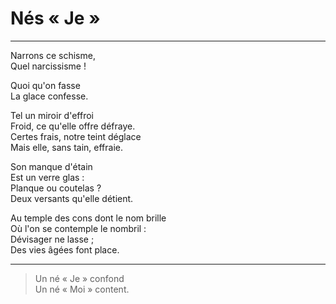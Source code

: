 # Nés « Je »

---

Narrons ce schisme,  
Quel narcissisme !  

Quoi qu'on fasse  
La glace confesse.  

Tel un miroir d'effroi  
Froid, ce qu'elle offre défraye.  
Certes frais, notre teint déglace  
Mais elle, sans tain, effraie.  

Son manque d'étain  
Est un verre glas :  
Planque ou coutelas ?  
Deux versants qu'elle détient.  

Au temple des cons dont le nom brille  
Où l'on se contemple le nombril :  
Dévisager ne lasse ;  
Des vies âgées font place.  

---

> Un né « Je » confond  
> Un né « Moi » content.  